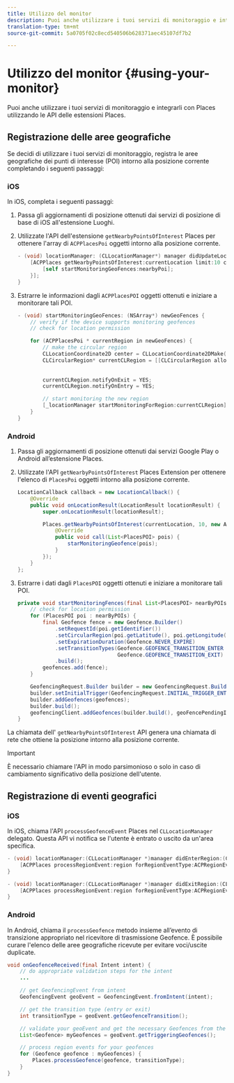 ```yaml
---
title: Utilizzo del monitor
description: Puoi anche utilizzare i tuoi servizi di monitoraggio e integrarli con Places utilizzando le API delle estensioni Places.
translation-type: tm+mt
source-git-commit: 5a0705f02c8ecd540506b628371aec45107df7b2

---
```



# Utilizzo del monitor {#using-your-monitor}

Puoi anche utilizzare i tuoi servizi di monitoraggio e integrarli con Places utilizzando le API delle estensioni Places.

## Registrazione delle aree geografiche

Se decidi di utilizzare i tuoi servizi di monitoraggio, registra le aree geografiche dei punti di interesse (POI) intorno alla posizione corrente completando i seguenti passaggi:

### iOS

In iOS, completa i seguenti passaggi:

1. Passa gli aggiornamenti di posizione ottenuti dai servizi di posizione di base di iOS all'estensione Luoghi.

1. Utilizzate l'API dell'estensione `getNearbyPointsOfInterest` Places per ottenere l'array di `ACPPlacesPoi` oggetti intorno alla posizione corrente.

   ```objective-c
   - (void) locationManager: (CLLocationManager*) manager didUpdateLocations: (NSArray<CLLocation*>*) locations {
       [ACPPlaces getNearbyPointsOfInterest:currentLocation limit:10 callback: ^ (NSArray<ACPPlacesPoi*>* _Nullable nearbyPoi) {
           [self startMonitoringGeoFences:nearbyPoi];
       }];
   }
   ```

1. Estrarre le informazioni dagli `ACPPlacesPOI` oggetti ottenuti e iniziare a monitorare tali POI.

   ```objective-c
   - (void) startMonitoringGeoFences: (NSArray*) newGeoFences {
       // verify if the device supports monitoring geofences
       // check for location permission
   
       for (ACPPlacesPoi * currentRegion in newGeoFences) {
           // make the circular region
           CLLocationCoordinate2D center = CLLocationCoordinate2DMake(currentRegion.latitude, currentRegion.longitude);
           CLCircularRegion* currentCLRegion = [[CLCircularRegion alloc] initWithCenter:center
                                                                                 radius:currentRegion.radius
                                                                             identifier:currentRegion.identifier];
           currentCLRegion.notifyOnExit = YES;
           currentCLRegion.notifyOnEntry = YES;
   
           // start monitoring the new region
           [_locationManager startMonitoringForRegion:currentCLRegion];
       }
   }
   ```

### Android

1. Passa gli aggiornamenti di posizione ottenuti dai servizi Google Play o Android all’estensione Places.

1. Utilizzate l'API `getNearbyPointsOfInterest` Places Extension per ottenere l'elenco di `PlacesPoi` oggetti intorno alla posizione corrente.

   ```java
   LocationCallback callback = new LocationCallback() {
       @Override
       public void onLocationResult(LocationResult locationResult) {
           super.onLocationResult(locationResult);
   
           Places.getNearbyPointsOfInterest(currentLocation, 10, new AdobeCallback<List<PlacesPOI>>() {
               @Override
               public void call(List<PlacesPOI> pois) {
                   starMonitoringGeofence(pois);
               }
           });
       }
   };
   ```

1. Estrarre i dati dagli `PlacesPOI` oggetti ottenuti e iniziare a monitorare tali POI.

   ```java
   private void startMonitoringFences(final List<PlacesPOI> nearByPOIs) {
       // check for location permission
       for (PlacesPOI poi : nearByPOIs) {
           final Geofence fence = new Geofence.Builder()
               .setRequestId(poi.getIdentifier())
               .setCircularRegion(poi.getLatitude(), poi.getLongitude(), poi.getRadius())
               .setExpirationDuration(Geofence.NEVER_EXPIRE)
               .setTransitionTypes(Geofence.GEOFENCE_TRANSITION_ENTER |
                                   Geofence.GEOFENCE_TRANSITION_EXIT)
               .build();
           geofences.add(fence);
       }
   
       GeofencingRequest.Builder builder = new GeofencingRequest.Builder();
       builder.setInitialTrigger(GeofencingRequest.INITIAL_TRIGGER_ENTER);
       builder.addGeofences(geofences);
       builder.build();
       geofencingClient.addGeofences(builder.build(), geoFencePendingIntent)
   }
   ```


La chiamata dell' `getNearbyPointsOfInterest` API genera una chiamata di rete che ottiene la posizione intorno alla posizione corrente.

>[!IMPORTANT]
>
>È necessario chiamare l'API in modo parsimonioso o solo in caso di cambiamento significativo della posizione dell'utente.

## Registrazione di eventi geografici

### iOS

In iOS, chiama l'API `processGeofenceEvent` Places nel `CLLocationManager` delegato. Questa API vi notifica se l'utente è entrato o uscito da un'area specifica.

```objective-c
- (void) locationManager:(CLLocationManager *)manager didEnterRegion:(CLRegion *)region {
    [ACPPlaces processRegionEvent:region forRegionEventType:ACPRegionEventTypeEntry];
}

- (void) locationManager:(CLLocationManager *)manager didExitRegion:(CLRegion *)region {
    [ACPPlaces processRegionEvent:region forRegionEventType:ACPRegionEventTypeExit];
}
```

### Android

In Android, chiama il `processGeofence` metodo insieme all’evento di transizione appropriato nel ricevitore di trasmissione Geofence. È possibile curare l'elenco delle aree geografiche ricevute per evitare voci/uscite duplicate.

```java
void onGeofenceReceived(final Intent intent) {
    // do appropriate validation steps for the intent
    ...

    // get GeofencingEvent from intent
    GeofencingEvent geoEvent = GeofencingEvent.fromIntent(intent);

    // get the transition type (entry or exit)
    int transitionType = geoEvent.getGeofenceTransition();

    // validate your geoEvent and get the necessary Geofences from the list
    List<Geofence> myGeofences = geoEvent.getTriggeringGeofences();

    // process region events for your geofences
    for (Geofence geofence : myGeofences) {
        Places.processGeofence(geofence, transitionType);
    }
}
```
